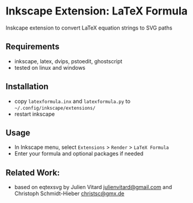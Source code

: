 # Inkscape Extension: LaTeX Formula

Inskcape extension to convert LaTeX equation strings to SVG paths

## Requirements
- inkscape, latex, dvips, pstoedit, ghostscript
- tested on linux and windows

## Installation
- copy `latexformula.inx` and `latexformula.py` to `~/.config/inkscape/extensions/`
- restart inkscape

## Usage
- In Inkscape menu, select `Extensions` > `Render` > `LaTeX Formula`
- Enter your formula and optional packages if needed

## Related Work:
- based on eqtexsvg by Julien Vitard <julienvitard@gmail.com> and
  Christoph Schmidt-Hieber <christsc@gmx.de>
